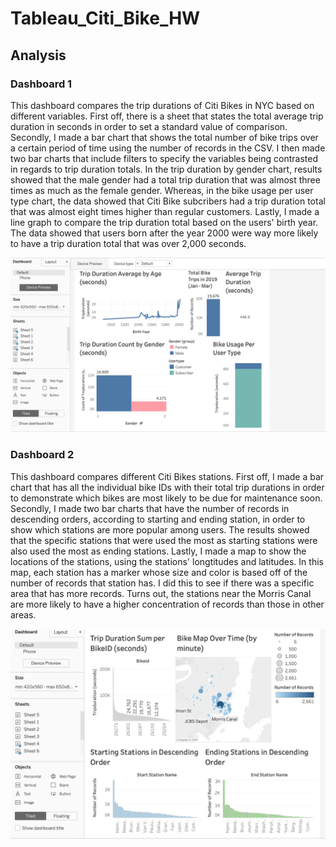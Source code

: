 # Tableau_Citi_Bike_HW

## Analysis

### Dashboard 1

This dashboard compares the trip durations of Citi Bikes in NYC based on different variables. First off, there is a sheet that states the total average trip duration in seconds in order to set a standard value of comparison. Secondly, I made a bar chart that shows the total number of bike trips over a certain period of time using the number of records in the CSV. I then made two bar charts that include filters to specify the variables being contrasted in regards to trip duration totals. In the trip duration by gender chart, results showed that the male gender had a total trip duration that was almost three times as much as the female gender. Whereas, in the bike usage per user type chart, the data showed that Citi Bike subcribers had a trip duration total that was almost eight times higher than regular customers. Lastly, I made a line graph to compare the trip duration total based on the users' birth year. The data showed that users born after the year 2000 were way more likely to have a trip duration total that was over 2,000 seconds. 

![Dashboard 1 Screenshot](https://github.com/Beatriz3692/Tableau_Citi_Bike_HW/blob/master/Screenshots%20/Dashboard%201.png "Dashboard 1 Screenshot")

### Dashboard 2

This dashboard compares different Citi Bikes stations. First off, I made a bar chart that has all the individual bike IDs with their total trip durations in order to demonstrate which bikes are most likely to be due for maintenance soon. Secondly, I made two bar charts that have the number of records in descending orders, according to starting and ending station, in order to show which stations are more popular among users. The results showed that the specific stations that were used the most as starting stations were also used the most as ending stations. Lastly, I made a map to show the locations of the stations, using the stations' longtitudes and latitudes. In this map, each station has a marker whose size and color is based off of the number of records that station has. I did this to see if there was a specific area that has more records. Turns out, the stations near the Morris Canal are more likely to have a higher concentration of records than those in other areas. 

![Dashboard 2 Screenshot](https://github.com/Beatriz3692/Tableau_Citi_Bike_HW/blob/master/Screenshots%20/Dashboard%202.png "Dashboard 2 Screenshot")
